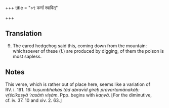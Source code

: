 +++
title = "०९ कर्णा श्वावित्"

+++
## Translation
9. The eared hedgehog said this, coming down from the mountain:  
whichsoever of these (f.) are produced by digging, of them the poison is  
most sapless.

## Notes
This verse, which is rather out of place here, seems like a variation of  
RV. i. 191. 16: *kuṣumbhakás tád abravīd giréḥ pravartamānakáḥ:  
vṛ́ścikasyā ’rasáṁ viṣám*. Ppp. begins with *kaṇvā*. ⌊For the diminutive,  
cf. iv. 37. 10 and xiv. 2. 63.⌋
